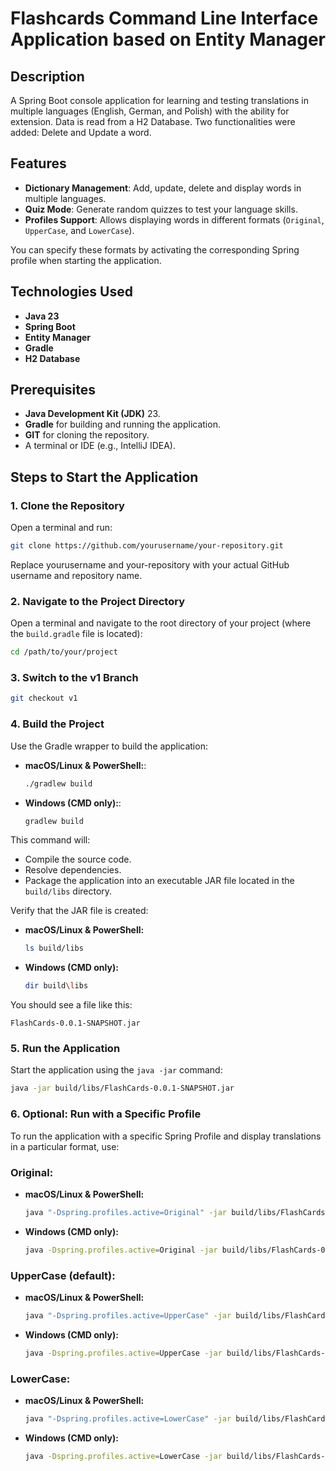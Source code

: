 
# Flashcards Command Line Interface Application based on Entity Manager

## Description
A Spring Boot console application for learning and testing translations in multiple languages (English, German, and Polish) with the ability for extension. Data is read from a H2 Database. Two functionalities were added: Delete and Update a word.

## Features
- **Dictionary Management**: Add, update, delete and display words in multiple languages.
- **Quiz Mode**: Generate random quizzes to test your language skills.
- **Profiles Support**: Allows displaying words in different formats (`Original`, `UpperCase`, and `LowerCase`).

You can specify these formats by activating the corresponding Spring profile when starting the application.

## Technologies Used
- **Java 23**
- **Spring Boot**
- **Entity Manager**
- **Gradle**
- **H2 Database**

## Prerequisites
- **Java Development Kit (JDK)** 23.
- **Gradle** for building and running the application.
- **GIT** for cloning the repository.
- A terminal or IDE (e.g., IntelliJ IDEA).

## Steps to Start the Application

### 1. Clone the Repository
Open a terminal and run:

```bash
git clone https://github.com/yourusername/your-repository.git
```
Replace yourusername and your-repository with your actual GitHub username and repository name.

### 2. Navigate to the Project Directory
Open a terminal and navigate to the root directory of your project (where the `build.gradle` file is located):

```bash
cd /path/to/your/project
```

### 3. Switch to the v1 Branch

```bash
git checkout v1
```

### 4. Build the Project
Use the Gradle wrapper to build the application:

- **macOS/Linux & PowerShell:**:
  ```bash
  ./gradlew build
  ```
- **Windows (CMD only):**:
  ```bash
  gradlew build
  ```

This command will:
- Compile the source code.
- Resolve dependencies.
- Package the application into an executable JAR file located in the `build/libs` directory.

Verify that the JAR file is created:

- **macOS/Linux & PowerShell:**
  ```bash
  ls build/libs
  ```
- **Windows (CMD only):**
  ```bash
  dir build\libs
  ```

You should see a file like this:

```
FlashCards-0.0.1-SNAPSHOT.jar
```
### 5. Run the Application
Start the application using the `java -jar` command:

  ```bash
  java -jar build/libs/FlashCards-0.0.1-SNAPSHOT.jar
  ```


### 6. Optional: Run with a Specific Profile
To run the application with a specific Spring Profile and display translations in a particular format, use:

### **Original**:

- **macOS/Linux & PowerShell:**
  ```bash
  java "-Dspring.profiles.active=Original" -jar build/libs/FlashCards-0.0.1-SNAPSHOT.jar
  ```
- **Windows (CMD only):**
  ```bash
  java -Dspring.profiles.active=Original -jar build/libs/FlashCards-0.0.1-SNAPSHOT.jar
  ```

### **UpperCase  (default)**:
- **macOS/Linux & PowerShell:**
  ```bash
  java "-Dspring.profiles.active=UpperCase" -jar build/libs/FlashCards-0.0.1-SNAPSHOT.jar
  ```
- **Windows (CMD only):**
  ```bash
  java -Dspring.profiles.active=UpperCase -jar build/libs/FlashCards-0.0.1-SNAPSHOT.jar
  ```
###  **LowerCase**:
- **macOS/Linux & PowerShell:**
  ```bash
  java "-Dspring.profiles.active=LowerCase" -jar build/libs/FlashCards-0.0.1-SNAPSHOT.jar
  ```
- **Windows (CMD only):**
  ```bash
  java -Dspring.profiles.active=LowerCase -jar build/libs/FlashCards-0.0.1-SNAPSHOT.jar
  ```